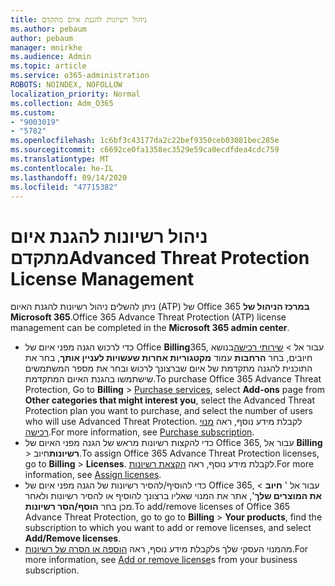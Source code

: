 ```yaml
---
title: ניהול רשיונות להגנת איום מתקדם
ms.author: pebaum
author: pebaum
manager: mnirkhe
ms.audience: Admin
ms.topic: article
ms.service: o365-administration
ROBOTS: NOINDEX, NOFOLLOW
localization_priority: Normal
ms.collection: Adm_O365
ms.custom:
- "9003019"
- "5782"
ms.openlocfilehash: 1c6bf3c43177da2c22bef9350ceb03081bec285e
ms.sourcegitcommit: c6692ce0fa1358ec3529e59ca0ecdfdea4cdc759
ms.translationtype: MT
ms.contentlocale: he-IL
ms.lasthandoff: 09/14/2020
ms.locfileid: "47715382"
---
```

# <a name="advanced-threat-protection-license-management"></a><span data-ttu-id="1e342-102">ניהול רשיונות להגנת איום מתקדם</span><span class="sxs-lookup"><span data-stu-id="1e342-102">Advanced Threat Protection License Management</span></span>

<span data-ttu-id="1e342-103">ניתן להשלים ניהול רשיונות להגנת האיום (ATP) של Office 365  **במרכז הניהול של Microsoft 365**.</span><span class="sxs-lookup"><span data-stu-id="1e342-103">Office 365 Advance Threat Protection (ATP) license management can be completed in the  **Microsoft 365 admin center**.</span></span>

- <span data-ttu-id="1e342-104">כדי לרכוש הגנה מפני איום של Office **Billing**365, עבור אל  >  [שירותי רכישה](https://go.microsoft.com/fwlink/p/?linkid=868433)בנושא חיובים, בחר **הרחבות** עמוד **מקטגוריות אחרות שעשויות לעניין אותך**, בחר את התוכנית להגנה מתקדמת של איום שברצונך לרכוש ובחר את מספר המשתמשים שישתמשו בהגנת האיום המתקדמת.</span><span class="sxs-lookup"><span data-stu-id="1e342-104">To purchase Office 365 Advance Threat Protection, Go to  **Billing** > [Purchase services](https://go.microsoft.com/fwlink/p/?linkid=868433), select **Add-ons** page from  **Other categories that might interest you**, select the Advanced Threat Protection plan you want to purchase, and select the number of users who will use Advanced Threat Protection.</span></span> <span data-ttu-id="1e342-105">לקבלת מידע נוסף, ראה [מנוי רכישה](https://docs.microsoft.com/microsoft-365/commerce/subscriptions/upgrade-to-different-plan).</span><span class="sxs-lookup"><span data-stu-id="1e342-105">For more information, see [Purchase subscription](https://docs.microsoft.com/microsoft-365/commerce/subscriptions/upgrade-to-different-plan).</span></span>
- <span data-ttu-id="1e342-106">כדי להקצות רשיונות מראש של הגנה מפני האיום של Office 365, עבור אל **Billing**  >  **רשיונות**חיוב.</span><span class="sxs-lookup"><span data-stu-id="1e342-106">To assign Office 365 Advance Threat Protection licenses, go to **Billing** > **Licenses**.</span></span> <span data-ttu-id="1e342-107">לקבלת מידע נוסף, ראה  [הקצאת רשיונות](https://docs.microsoft.com/microsoft-365/admin/manage/assign-licenses-to-users).</span><span class="sxs-lookup"><span data-stu-id="1e342-107">For more information, see  [Assign licenses](https://docs.microsoft.com/microsoft-365/admin/manage/assign-licenses-to-users).</span></span>  
- <span data-ttu-id="1e342-108">כדי להוסיף/להסיר רשיונות של הגנה מפני איום של Office 365, עבור אל ' **חיוב**  >  **את המוצרים שלך**', אתר את המנוי שאליו ברצונך להוסיף או להסיר רשיונות ולאחר מכן בחר **הוסף/הסר רשיונות**.</span><span class="sxs-lookup"><span data-stu-id="1e342-108">To add/remove licenses of Office 365 Advance Threat Protection, go to go to **Billing** > **Your products**, find the subscription to which you want to add or remove licenses, and select **Add/Remove licenses**.</span></span>  
- <span data-ttu-id="1e342-109">לקבלת מידע נוסף, ראה [הוספה או הסרה של רשיונות](https://docs.microsoft.com/microsoft-365/commerce/licenses/buy-licenses?view=o365-worldwide#add-or-remove-licenses-for-your-business-subscription)s מהמנוי העסקי שלך.</span><span class="sxs-lookup"><span data-stu-id="1e342-109">For more information, see [Add or remove license](https://docs.microsoft.com/microsoft-365/commerce/licenses/buy-licenses?view=o365-worldwide#add-or-remove-licenses-for-your-business-subscription)s from your business subscription.</span></span>
